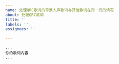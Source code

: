 ```yaml
---
name: 处理QRC歌词的背景人声歌词与其他歌词在同一行的情况
about: 处理QRC歌词
title: ''
labels: ''
assignees: ''

---
```


```
...
你的歌词内容
...
```
